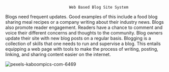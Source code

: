                                 Web Based Blog Site System

Blogs need frequent updates. Good examples of this include a food blog sharing meal recipes or a company writing about their industry news.
Blogs also promote reader engagement. Readers have a chance to comment and voice their different concerns and thoughts to the community. Blog owners update their site with new blog posts on a regular basis.
Blogging is a collection of skills that one needs to run and supervise a blog. This entails equipping a web page with tools to make the process of writing, posting, linking, and sharing content easier on the internet.


![pexels-kaboompics-com-6469](https://user-images.githubusercontent.com/63585718/124276236-1d5a1980-db76-11eb-9817-456235c5af1e.jpg)
